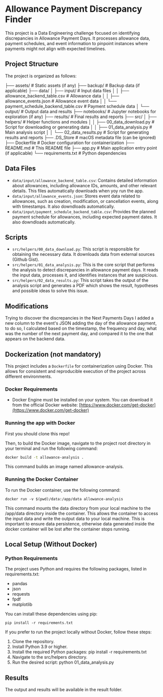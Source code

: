 # Allowance Payment Discrepancy Finder

This project is a Data Engineering challenge focused on identifying discrepancies in Allowance Payment Days. It processes allowance data, payment schedules, and event information to pinpoint instances where payments might not align with expected timelines.

## Project Structure

The project is organized as follows:

├── assets/                 # Static assets (if any)
├── backup/                 # Backup data (if applicable)
├── data/
│   ├── input/             # Input data files
│   │   ├── allowance_backend_table.csv    # Allowance data
│   │   ├── allowance_events.json        # Allowance event data
│   │   └── payment_schedule_backend_table.csv # Payment schedule data
│   └── output/            # Output data and results
├── notebooks/             # Jupyter notebooks for exploration (if any)
├── results/              # Final results and reports
├── src/
│   ├── helpers/           # Helper functions and modules
│   │   ├── 00_data_download.py # Script for downloading or generating data
│   │   ├── 01_data_analysis.py # Main analysis script
│   │   └── 02_data_results.py # Script for generating results and reports
├── .DS_Store              # macOS metadata file (can be ignored)
├── Dockerfile              # Docker configuration for containerization
├── README.md               # This README file
├── app.py                  # Main application entry point (if applicable)
└── requirements.txt        # Python dependencies

## Data Files

*   `data/input/allowance_backend_table.csv`: Contains detailed information about allowances, including allowance IDs, amounts, and other relevant details. This files automatically downloads when yoy run the app.
*   `data/input/allowance_events.json`: Stores event data related to allowances, such as creation, modification, or cancellation events, along with timestamps. It also downdloads automatically.
*   `data/input/payment_schedule_backend_table.csv`: Provides the planned payment schedule for allowances, including expected payment dates. It also downdloads automatically.

## Scripts

*   `src/helpers/00_data_download.py`: This script is responsible for obtaining the necessary data. It downloads data from external sources (Github Gist).
*   `src/helpers/01_data_analysis.py`: This is the core script that performs the analysis to detect discrepancies in allowance payment days. It reads the input data, processes it, and identifies instances that are suspicious.
*   `src/helpers/02_data_results.py`: This script takes the output of the analysis script and generates a PDF which shows the result, hypotheses and possible ideas to solve this issue.

## Modifications

Trying to discover the discrepancies in the Next Payments Days I added a new column to the event's JSON adding the day of the allowance payment, to do so, I calculated based on the timestamp, the frequency and day, what was the number of the next payment day, and compared it to the one that appears on the backend data.

## Dockerization (not mandatory)

This project includes a `Dockerfile` for containerization using Docker. This allows for consistent and reproducible execution of the project across different environments.

### Docker Requirements

*   Docker Engine must be installed on your system. You can download it from the official Docker website: [https://www.docker.com/get-docker](https://www.docker.com/get-docker)

### Running the app with Docker

First you should clone this repo!

Then, to build the Docker image, navigate to the project root directory in your terminal and run the following command:

```bash
docker build -t allowance-analysis .
```

This command builds an image named allowance-analysis.

### Running the Docker Container
To run the Docker container, use the following command:

```
docker run -v $(pwd)/data:/app/data allowance-analysis
```

This command mounts the data directory from your local machine to the /app/data directory inside the container. This allows the container to access the input data and write the output data to your local machine. This is important to ensure data persistence, otherwise data generated inside the docker container will be lost after the container stops running.

## Local Setup (Without Docker)

### Python Requirements
The project uses Python and requires the following packages, listed in requirements.txt:
* pandas
* json
* requests
* fpdf
* matplotlib

You can install these dependencies using pip:

```
pip install -r requirements.txt
```

If you prefer to run the project locally without Docker, follow these steps:

1. Clone the repository.
2. Install Python 3.9 or higher.
3. Install the required Python packages: pip install -r requirements.txt
4. Navigate to the src/helpers directory.
5. Run the desired script: python 01_data_analysis.py

## Results 
The output and results will be available in the result folder.

